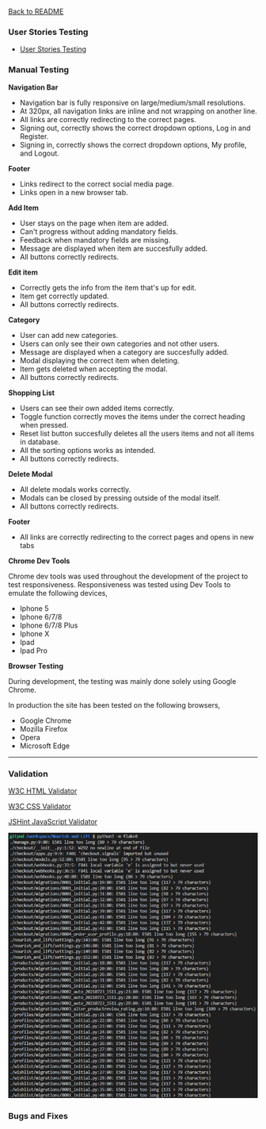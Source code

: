 [Back to README](/README.md)

### **User Stories Testing**

- [User Stories Testing](user_story_testing.pdf)

### **Manual Testing**

**Navigation Bar** 
- Navigation bar is fully responsive on large/medium/small resolutions.
- At 320px, all navigation links are inline and not wrapping on another line.
- All links are correctly redirecting to the correct pages. 
- Signing out, correctly shows the correct dropdown options, Log in and Register.
- Signing in, correctly shows the correct dropdown options, My profile, and Logout.

**Footer**
- Links redirect to the correct social media page.
- Links open in a new browser tab. 

**Add Item**
- User stays on the page when item are added.
- Can't progress without adding mandatory fields.
- Feedback when mandatory fields are missing. 
- Message are displayed when item are succesfully added.
- All buttons correctly redirects.

**Edit item**
- Correctly gets the info from the item that's up for edit.
- Item get correctly updated. 
- All buttons correctly redirects.

**Category**
- User can add new categories.
- Users can only see their own categories and not other users.
- Message are displayed when a category are succesfully added.
- Modal displaying the correct item when deleting.
- Item gets deleted when accepting the modal.
- All buttons correctly redirects.

**Shopping List**
- Users can see their own added items correctly.
- Toggle function correctly moves the items under the correct heading when pressed.
- Reset list button succesfully deletes all the users items and not all items in database.
- All the sorting options works as intended.
- All buttons correctly redirects.

**Delete Modal**
- All delete modals works correctly.
- Modals can be closed by pressing outside of the modal itself.
- All buttons correctly redirects.

**Footer**
- All links are correctly redirecting to the correct pages and opens in new tabs

**Chrome Dev Tools**

Chrome dev tools was used throughout the development of the project to test responsiveness.
Responsiveness was tested using Dev Tools to emulate the following devices,
- Iphone 5
- Iphone 6/7/8
- Iphone 6/7/8 Plus
- Iphone X
- Ipad
- Ipad Pro

**Browser Testing**

During development, the testing was mainly done solely using Google Chrome.

In production the site has been tested on the following browsers,
- Google Chrome
- Mozilla Firefox
- Opera
- Microsoft Edge

---

### **Validation**


[W3C HTML Validator](https://validator.w3.org/)


[W3C CSS Validator](https://jigsaw.w3.org/css-validator/)


[JSHint JavaScript Validator](https://jshint.com/)


![Flake 8 Python code errors](https://github.com/Harry-Leepz/Nourish-and-Lift/blob/main/docs/images/pep8.png "Python code errors")


### **Bugs and Fixes**

